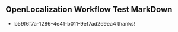 ## OpenLocalization Workflow Test MarkDown
* b59f6f7a-1286-4e41-b011-9ef7ad2e9ea4 thanks!

<!--HONumber=Aug16_HO1-->



